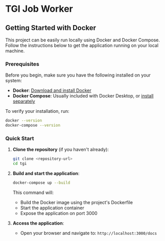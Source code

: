 # TGI Job Worker

## Getting Started with Docker

This project can be easily run locally using Docker and Docker Compose. Follow the instructions below to get the application running on your local machine.

### Prerequisites

Before you begin, make sure you have the following installed on your system:

- **Docker**: [Download and install Docker](https://docs.docker.com/get-docker/)
- **Docker Compose**: Usually included with Docker Desktop, or [install separately](https://docs.docker.com/compose/install/)

To verify your installation, run:
```bash
docker --version
docker-compose --version
```

### Quick Start

1. **Clone the repository** (if you haven't already):
   ```bash
   git clone <repository-url>
   cd tgi
   ```

2. **Build and start the application**:
   ```bash
   docker-compose up --build
   ```

   This command will:
   - Build the Docker image using the project's Dockerfile
   - Start the application container
   - Expose the application on port 3000

3. **Access the application**:
   - Open your browser and navigate to: `http://localhost:3000/docs`
